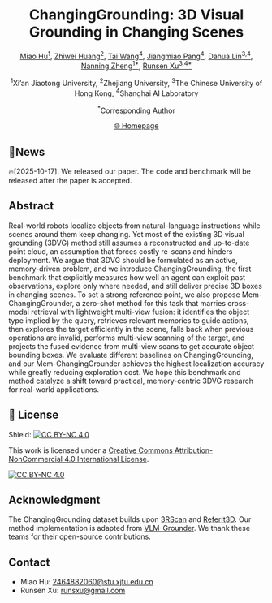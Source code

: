 <div align="center">

# ChangingGrounding: 3D Visual Grounding in Changing Scenes

</div>

<p align="center">
  <!-- <b>Authors</b><br> -->
  <a href="https://github.com/hm123450" target="_blank">Miao Hu<sup>1</sup></a>,
  <a href="https://github.com/huang583824382" target="_blank">Zhiwei Huang<sup>2</sup></a>,
  <a href="https://tai-wang.github.io" target="_blank">Tai Wang<sup>4</sup></a>,
  <a href="https://oceanpang.github.io" target="_blank">Jiangmiao Pang<sup>4</sup></a>,
  <a href="http://dahua.site" target="_blank">Dahua Lin<sup>3,4</sup></a>,
  <a href="http://www.aiar.xjtu.edu.cn/info/1046/1229.htm" target="_blank">Nanning Zheng<sup>1*</sup></a>,
  <a href="https://runsenxu.com" target="_blank">Runsen Xu<sup>3,4*</sup></a>
</p>

<p align="center">
  <sup>1</sup>Xi’an Jiaotong University,
  <sup>2</sup>Zhejiang University,
  <sup>3</sup>The Chinese University of Hong Kong,
  <sup>4</sup>Shanghai AI Laboratory
</p>

<p align="center">
  <sup>*</sup>Corresponding Author
</p>

<!-- <a href="">📑 Paper</a>  |
  <a href="">📖 arXiv</a> -->



<p align="center">
  <a href="https://hm123450.github.io/CGB/">🌐 Homepage</a>
</p>


## 🔔News
🔥[2025-10-17]: We released our paper. The code and benchmark will be released after the paper is accepted.



## Abstract
Real-world robots localize objects from natural-language instructions while scenes around them keep changing. Yet most of the existing 3D visual grounding (3DVG) method still assumes a reconstructed and up-to-date point cloud, an assumption that forces costly re-scans and hinders deployment. We argue that 3DVG should be formulated as an active, memory-driven problem, and we introduce ChangingGrounding, the first benchmark that explicitly measures how well an agent can exploit past observations, explore only where needed, and still deliver precise 3D boxes in changing scenes. To set a strong reference point, we also propose Mem-ChangingGrounder, a zero-shot method for this task that marries cross-modal retrieval with lightweight multi-view fusion: it identifies the object type implied by the query, retrieves relevant memories to guide actions, then explores the target efficiently in the scene, falls back when previous operations are invalid, performs multi-view scanning of the target, and projects the fused evidence from multi-view scans to get accurate object bounding boxes. We evaluate different baselines on ChangingGrounding, and our Mem-ChangingGrounder achieves the highest localization accuracy while greatly reducing exploration cost. We hope this benchmark and method catalyze a shift toward practical, memory-centric 3DVG research for real-world applications.


## 📄 License

Shield: [![CC BY-NC 4.0][cc-by-nc-shield]][cc-by-nc]

This work is licensed under a
[Creative Commons Attribution-NonCommercial 4.0 International License][cc-by-nc].

[![CC BY-NC 4.0][cc-by-nc-image]][cc-by-nc]

[cc-by-nc]: https://creativecommons.org/licenses/by-nc/4.0/
[cc-by-nc-image]: https://licensebuttons.net/l/by-nc/4.0/88x31.png
[cc-by-nc-shield]: https://img.shields.io/badge/License-CC%20BY--NC%204.0-lightgrey.svg

## Acknowledgment
The ChangingGrounding dataset builds upon [3RScan](https://waldjohannau.github.io/RIO/) and [ReferIt3D](https://github.com/referit3d/referit3d). Our method implementation is adapted from [VLM-Grounder](https://github.com/InternRobotics/VLM-Grounder). We thank these teams for their open-source contributions.

## Contact
- Miao Hu: 2464882060@stu.xjtu.edu.cn
- Runsen Xu:  runsxu@gmail.com
